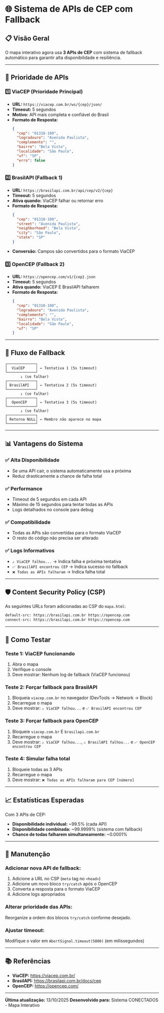 # 🌐 Sistema de APIs de CEP com Fallback

## 📋 Visão Geral

O mapa interativo agora usa **3 APIs de CEP** com sistema de fallback automático para garantir alta disponibilidade e resiliência.

---

## 🎯 Prioridade de APIs

### **1️⃣ ViaCEP** (Prioridade Principal)
- **URL:** `https://viacep.com.br/ws/{cep}/json/`
- **Timeout:** 5 segundos
- **Motivo:** API mais completa e confiável do Brasil
- **Formato de Resposta:**
  ```json
  {
    "cep": "01310-100",
    "logradouro": "Avenida Paulista",
    "complemento": "",
    "bairro": "Bela Vista",
    "localidade": "São Paulo",
    "uf": "SP",
    "erro": false
  }
  ```

### **2️⃣ BrasilAPI** (Fallback 1)
- **URL:** `https://brasilapi.com.br/api/cep/v2/{cep}`
- **Timeout:** 5 segundos
- **Ativa quando:** ViaCEP falhar ou retornar erro
- **Formato de Resposta:**
  ```json
  {
    "cep": "01310-100",
    "street": "Avenida Paulista",
    "neighborhood": "Bela Vista",
    "city": "São Paulo",
    "state": "SP"
  }
  ```
- **Conversão:** Campos são convertidos para o formato ViaCEP

### **3️⃣ OpenCEP** (Fallback 2)
- **URL:** `https://opencep.com/v1/{cep}.json`
- **Timeout:** 5 segundos
- **Ativa quando:** ViaCEP E BrasilAPI falharem
- **Formato de Resposta:**
  ```json
  {
    "cep": "01310-100",
    "logradouro": "Avenida Paulista",
    "complemento": "",
    "bairro": "Bela Vista",
    "localidade": "São Paulo",
    "uf": "SP"
  }
  ```

---

## 🔄 Fluxo de Fallback

```
┌─────────────┐
│  ViaCEP     │ ← Tentativa 1 (5s timeout)
└─────────────┘
       ↓ (se falhar)
┌─────────────┐
│ BrasilAPI   │ ← Tentativa 2 (5s timeout)
└─────────────┘
       ↓ (se falhar)
┌─────────────┐
│  OpenCEP    │ ← Tentativa 3 (5s timeout)
└─────────────┘
       ↓ (se falhar)
┌─────────────┐
│ Retorna NULL│ ← Membro não aparece no mapa
└─────────────┘
```

---

## 📊 Vantagens do Sistema

### ✅ **Alta Disponibilidade**
- Se uma API cair, o sistema automaticamente usa a próxima
- Reduz drasticamente a chance de falha total

### ✅ **Performance**
- Timeout de 5 segundos em cada API
- Máximo de 15 segundos para tentar todas as APIs
- Logs detalhados no console para debug

### ✅ **Compatibilidade**
- Todas as APIs são convertidas para o formato ViaCEP
- O resto do código não precisa ser alterado

### ✅ **Logs Informativos**
- `⚠️ ViaCEP falhou...` → Indica falha e próxima tentativa
- `✅ BrasilAPI encontrou CEP` → Indica sucesso no fallback
- `❌ Todas as APIs falharam` → Indica falha total

---

## 🛡️ Content Security Policy (CSP)

As seguintes URLs foram adicionadas ao CSP do `mapa.html`:

```html
default-src: https://brasilapi.com.br https://opencep.com
connect-src: https://brasilapi.com.br https://opencep.com
```

---

## 🧪 Como Testar

### **Teste 1: ViaCEP funcionando**
1. Abra o mapa
2. Verifique o console
3. Deve mostrar: Nenhum log de fallback (ViaCEP funcionou)

### **Teste 2: Forçar fallback para BrasilAPI**
1. Bloqueia `viacep.com.br` no navegador (DevTools → Network → Block)
2. Recarregue o mapa
3. Deve mostrar: `⚠️ ViaCEP falhou...` e `✅ BrasilAPI encontrou CEP`

### **Teste 3: Forçar fallback para OpenCEP**
1. Bloqueie `viacep.com.br` E `brasilapi.com.br`
2. Recarregue o mapa
3. Deve mostrar: `⚠️ ViaCEP falhou...`, `⚠️ BrasilAPI falhou...` e `✅ OpenCEP encontrou CEP`

### **Teste 4: Simular falha total**
1. Bloqueie todas as 3 APIs
2. Recarregue o mapa
3. Deve mostrar: `❌ Todas as APIs falharam para CEP [número]`

---

## 📈 Estatísticas Esperadas

Com 3 APIs de CEP:
- **Disponibilidade individual:** ~99.5% (cada API)
- **Disponibilidade combinada:** ~99.9999% (sistema com fallback)
- **Chance de todas falharem simultaneamente:** ~0.0001%

---

## 🔧 Manutenção

### Adicionar nova API de fallback:
1. Adicione a URL no CSP (`meta` tag no `<head>`)
2. Adicione um novo bloco `try/catch` após o OpenCEP
3. Converta a resposta para o formato ViaCEP
4. Adicione logs apropriados

### Alterar prioridade das APIs:
Reorganize a ordem dos blocos `try/catch` conforme desejado.

### Ajustar timeout:
Modifique o valor em `AbortSignal.timeout(5000)` (em milissegundos)

---

## 📚 Referências

- **ViaCEP:** https://viacep.com.br/
- **BrasilAPI:** https://brasilapi.com.br/docs/cep
- **OpenCEP:** https://opencep.com/

---

**Última atualização:** 13/10/2025
**Desenvolvido para:** Sistema CONECTADOS - Mapa Interativo

